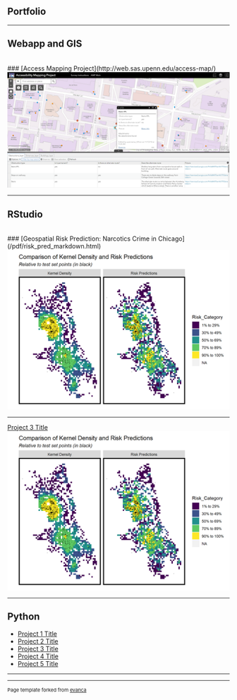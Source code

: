 ## Portfolio

---
## Webapp and GIS
<br>
### [Access Mapping Project](http://web.sas.upenn.edu/access-map/)
<br>
<img src="AMP_logo.PNG"/>

---
## RStudio
<br>
### [Geospatial Risk Prediction: Narcotics Crime in Chicago](/pdf/risk_pred_markdown.html)
<br>
<img src="Chicago_logo.PNG"/>

---
[Project 3 Title](http://example.com/)
<img src="Chicago_logo.PNG"/>

---

## Python

- [Project 1 Title](http://example.com/)
- [Project 2 Title](http://example.com/)
- [Project 3 Title](http://example.com/)
- [Project 4 Title](http://example.com/)
- [Project 5 Title](http://example.com/)

---




---
<p style="font-size:11px">Page template forked from <a href="https://github.com/evanca/quick-portfolio">evanca</a></p>
<!-- Remove above link if you don't want to attibute -->
